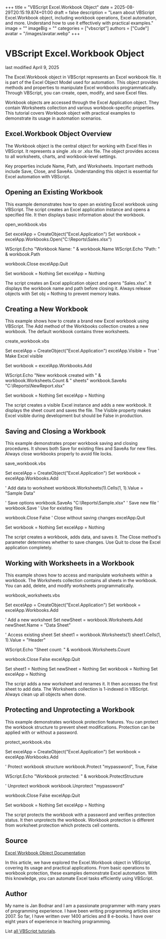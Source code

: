 +++
title = "VBScript Excel.Workbook Object"
date = 2025-08-29T20:15:19.874+01:00
draft = false
description = "Learn about VBScript Excel.Workbook object, including workbook operations, Excel automation, and more. Understand how to use it effectively with practical examples."
image = ""
imageBig = ""
categories = ["vbscript"]
authors = ["Cude"]
avatar = "/images/avatar.webp"
+++

# VBScript Excel.Workbook Object

last modified April 9, 2025

The Excel.Workbook object in VBScript represents an Excel workbook
file. It is part of the Excel Object Model used for automation. This object
provides methods and properties to manipulate Excel workbooks programmatically.
Through VBScript, you can create, open, modify, and save Excel files.

Workbook objects are accessed through the Excel Application object.
They contain Worksheets collection and various workbook-specific properties.
This tutorial covers Workbook object with practical examples to
demonstrate its usage in automation scenarios.

## Excel.Workbook Object Overview

The Workbook object is the central object for working with Excel
files in VBScript. It represents a single .xls or .xlsx file. The object
provides access to all worksheets, charts, and workbook-level settings.

Key properties include Name, Path, and
Worksheets. Important methods include Save,
Close, and SaveAs. Understanding this object is
essential for Excel automation with VBScript.

## Opening an Existing Workbook

This example demonstrates how to open an existing Excel workbook using VBScript.
The script creates an Excel application instance and opens a specified file. It
then displays basic information about the workbook.

open_workbook.vbs
  

Set excelApp = CreateObject("Excel.Application")
Set workbook = excelApp.Workbooks.Open("C:\Reports\Sales.xlsx")

WScript.Echo "Workbook Name: " &amp; workbook.Name
WScript.Echo "Path: " &amp; workbook.Path

workbook.Close
excelApp.Quit

Set workbook = Nothing
Set excelApp = Nothing

The script creates an Excel application object and opens "Sales.xlsx". It
displays the workbook name and path before closing it. Always release objects
with Set obj = Nothing to prevent memory leaks.

## Creating a New Workbook

This example shows how to create a brand new Excel workbook using VBScript. The
Add method of the Workbooks collection creates a new workbook. The
default workbook contains three worksheets.

create_workbook.vbs
  

Set excelApp = CreateObject("Excel.Application")
excelApp.Visible = True ' Make Excel visible

Set workbook = excelApp.Workbooks.Add

WScript.Echo "New workbook created with " &amp; workbook.Worksheets.Count &amp; " sheets"
workbook.SaveAs "C:\Reports\NewReport.xlsx"

Set workbook = Nothing
Set excelApp = Nothing

The script creates a visible Excel instance and adds a new workbook. It displays
the sheet count and saves the file. The Visible property makes
Excel visible during development but should be False in production.

## Saving and Closing a Workbook

This example demonstrates proper workbook saving and closing procedures. It shows
both Save for existing files and SaveAs for new
files. Always close workbooks properly to avoid file locks.

save_workbook.vbs
  

Set excelApp = CreateObject("Excel.Application")
Set workbook = excelApp.Workbooks.Add

' Add data to worksheet
workbook.Worksheets(1).Cells(1, 1).Value = "Sample Data"

' Save options
workbook.SaveAs "C:\Reports\Sample.xlsx" ' Save new file
' workbook.Save ' Use for existing files

workbook.Close False ' Close without saving changes
excelApp.Quit

Set workbook = Nothing
Set excelApp = Nothing

The script creates a workbook, adds data, and saves it. The Close
method's parameter determines whether to save changes. Use Quit to
close the Excel application completely.

## Working with Worksheets in a Workbook

This example shows how to access and manipulate worksheets within a workbook. The
Worksheets collection contains all sheets in the workbook. You can
add, delete, and modify worksheets programmatically.

workbook_worksheets.vbs
  

Set excelApp = CreateObject("Excel.Application")
Set workbook = excelApp.Workbooks.Add

' Add a new worksheet
Set newSheet = workbook.Worksheets.Add
newSheet.Name = "Data Sheet"

' Access existing sheet
Set sheet1 = workbook.Worksheets(1)
sheet1.Cells(1, 1).Value = "Header"

WScript.Echo "Sheet count: " &amp; workbook.Worksheets.Count

workbook.Close False
excelApp.Quit

Set sheet1 = Nothing
Set newSheet = Nothing
Set workbook = Nothing
Set excelApp = Nothing

The script adds a new worksheet and renames it. It then accesses the first sheet
to add data. The Worksheets collection is 1-indexed in VBScript.
Always clean up all objects when done.

## Protecting and Unprotecting a Workbook

This example demonstrates workbook protection features. You can protect the
workbook structure to prevent sheet modifications. Protection can be applied
with or without a password.

protect_workbook.vbs
  

Set excelApp = CreateObject("Excel.Application")
Set workbook = excelApp.Workbooks.Add

' Protect workbook structure
workbook.Protect "mypassword", True, False

WScript.Echo "Workbook protected: " &amp; workbook.ProtectStructure

' Unprotect workbook
workbook.Unprotect "mypassword"

workbook.Close False
excelApp.Quit

Set workbook = Nothing
Set excelApp = Nothing

The script protects the workbook with a password and verifies protection status.
It then unprotects the workbook. Workbook protection is different from worksheet
protection which protects cell contents.

## Source

[Excel Workbook Object Documentation](https://learn.microsoft.com/en-us/office/vba/api/excel.workbook)

In this article, we have explored the Excel.Workbook object in
VBScript, covering its usage and practical applications. From basic operations
to workbook protection, these examples demonstrate Excel automation. With this
knowledge, you can automate Excel tasks efficiently using VBScript.

## Author

My name is Jan Bodnar and I am a passionate programmer with many years of
programming experience. I have been writing programming articles since 2007. So
far, I have written over 1400 articles and 8 e-books. I have over eight years of
experience in teaching programming.

List [all VBScript tutorials](/vbscript/).